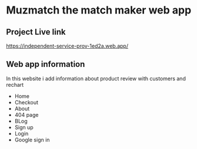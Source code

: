 # Muzmatch the match maker web app

## Project Live link

https://independent-service-prov-1ed2a.web.app/

## Web app information

In this website i add information about product review with customers and rechart

- Home
- Checkout
- About
- 404 page
- BLog
- Sign up
- Login
- Google sign in
